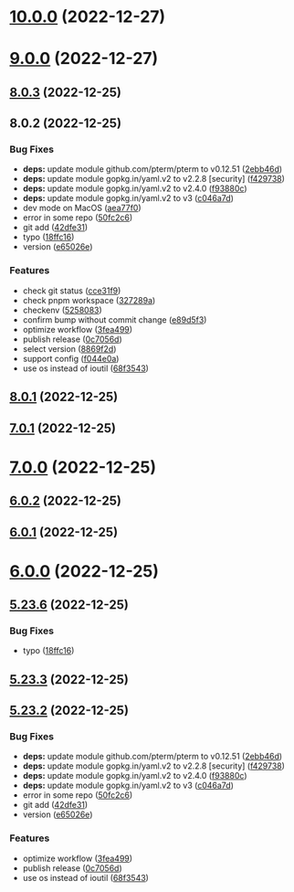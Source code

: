 # [10.0.0](https://github.com/AkaraChen/bump-version/compare/9.0.0...10.0.0) (2022-12-27)



# [9.0.0](https://github.com/AkaraChen/bump-version/compare/8.0.3...9.0.0) (2022-12-27)



## [8.0.3](https://github.com/AkaraChen/bump-version/compare/8.0.2...8.0.3) (2022-12-25)



## 8.0.2 (2022-12-25)


### Bug Fixes

* **deps:** update module github.com/pterm/pterm to v0.12.51 ([2ebb46d](https://github.com/AkaraChen/bump-version/commit/2ebb46d3d1ecae460a5e531f9fa27d4f940d59d1))
* **deps:** update module gopkg.in/yaml.v2 to v2.2.8 [security] ([f429738](https://github.com/AkaraChen/bump-version/commit/f4297382c290a6f7ab35ffea5860051343d43c39))
* **deps:** update module gopkg.in/yaml.v2 to v2.4.0 ([f93880c](https://github.com/AkaraChen/bump-version/commit/f93880cca5e03a892509e8c55209c9d3a0ee31a2))
* **deps:** update module gopkg.in/yaml.v2 to v3 ([c046a7d](https://github.com/AkaraChen/bump-version/commit/c046a7dee147f4fb5ce774e6995fffd85ee156aa))
* dev mode on MacOS ([aea77f0](https://github.com/AkaraChen/bump-version/commit/aea77f0667f410f8623079f42a64a3147db93ebd))
* error in some repo ([50fc2c6](https://github.com/AkaraChen/bump-version/commit/50fc2c638d9682e8f76c928e98f0007014f836a4))
* git add ([42dfe31](https://github.com/AkaraChen/bump-version/commit/42dfe315aee5930ef04ee86af8937caa26b8fab4))
* typo ([18ffc16](https://github.com/AkaraChen/bump-version/commit/18ffc16cc0308a48a80566c5bd540c3e68b82b76))
* version ([e65026e](https://github.com/AkaraChen/bump-version/commit/e65026e7894e189b07ee820ed90995c11e3ac24b))


### Features

* check git status ([cce31f9](https://github.com/AkaraChen/bump-version/commit/cce31f9c90e1aa44b46366f4b54eb55ca69e3a48))
* check pnpm workspace ([327289a](https://github.com/AkaraChen/bump-version/commit/327289ad112562af715a514b5912dc80938a8d52))
* checkenv ([5258083](https://github.com/AkaraChen/bump-version/commit/52580833ba71fb9c39879f40f1d23a419f542604))
* confirm bump without commit change ([e89d5f3](https://github.com/AkaraChen/bump-version/commit/e89d5f3a250ba76674e08b4089be3e4118206fd1))
* optimize workflow ([3fea499](https://github.com/AkaraChen/bump-version/commit/3fea49927ec51dca10a48af5a7b72189819c8338))
* publish release ([0c7056d](https://github.com/AkaraChen/bump-version/commit/0c7056debb1f62107d81f819d70f5cc57dd6d552))
* select version ([8869f2d](https://github.com/AkaraChen/bump-version/commit/8869f2d1b108af9031897582fd61b47826882f96))
* support config ([f044e0a](https://github.com/AkaraChen/bump-version/commit/f044e0a61a1deef2c9d28db7ed67dcffae67f68b))
* use os instead of ioutil ([68f3543](https://github.com/AkaraChen/bump-version/commit/68f3543b1c25a2307694c0c111bfd22999c367b4))



## [8.0.1](https://github.com/AkaraChen/bump-version/compare/7.0.1...8.0.1) (2022-12-25)



## [7.0.1](https://github.com/AkaraChen/bump-version/compare/7.0.0...7.0.1) (2022-12-25)



# [7.0.0](https://github.com/AkaraChen/bump-version/compare/6.0.2...7.0.0) (2022-12-25)



## [6.0.2](https://github.com/AkaraChen/bump-version/compare/6.0.1...6.0.2) (2022-12-25)



## [6.0.1](https://github.com/AkaraChen/bump-version/compare/6.0.0...6.0.1) (2022-12-25)



# [6.0.0](https://github.com/AkaraChen/bump-version/compare/5.23.6...6.0.0) (2022-12-25)



## [5.23.6](https://github.com/AkaraChen/bump-version/compare/5.23.3...5.23.6) (2022-12-25)


### Bug Fixes

* typo ([18ffc16](https://github.com/AkaraChen/bump-version/commit/18ffc16cc0308a48a80566c5bd540c3e68b82b76))



## [5.23.3](https://github.com/AkaraChen/bump-version/compare/5.23.2...5.23.3) (2022-12-25)



## [5.23.2](https://github.com/AkaraChen/bump-version/compare/2.2.0...5.23.2) (2022-12-25)


### Bug Fixes

* **deps:** update module github.com/pterm/pterm to v0.12.51 ([2ebb46d](https://github.com/AkaraChen/bump-version/commit/2ebb46d3d1ecae460a5e531f9fa27d4f940d59d1))
* **deps:** update module gopkg.in/yaml.v2 to v2.2.8 [security] ([f429738](https://github.com/AkaraChen/bump-version/commit/f4297382c290a6f7ab35ffea5860051343d43c39))
* **deps:** update module gopkg.in/yaml.v2 to v2.4.0 ([f93880c](https://github.com/AkaraChen/bump-version/commit/f93880cca5e03a892509e8c55209c9d3a0ee31a2))
* **deps:** update module gopkg.in/yaml.v2 to v3 ([c046a7d](https://github.com/AkaraChen/bump-version/commit/c046a7dee147f4fb5ce774e6995fffd85ee156aa))
* error in some repo ([50fc2c6](https://github.com/AkaraChen/bump-version/commit/50fc2c638d9682e8f76c928e98f0007014f836a4))
* git add ([42dfe31](https://github.com/AkaraChen/bump-version/commit/42dfe315aee5930ef04ee86af8937caa26b8fab4))
* version ([e65026e](https://github.com/AkaraChen/bump-version/commit/e65026e7894e189b07ee820ed90995c11e3ac24b))


### Features

* optimize workflow ([3fea499](https://github.com/AkaraChen/bump-version/commit/3fea49927ec51dca10a48af5a7b72189819c8338))
* publish release ([0c7056d](https://github.com/AkaraChen/bump-version/commit/0c7056debb1f62107d81f819d70f5cc57dd6d552))
* use os instead of ioutil ([68f3543](https://github.com/AkaraChen/bump-version/commit/68f3543b1c25a2307694c0c111bfd22999c367b4))



